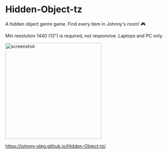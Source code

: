 # Hidden-Object-tz

A hidden object genre game. Find every item in Johnny's room! 🎮

Min resolution 1440 (13") is required, not responvive. Laptops and PC only.

<img src="https://imgur.com/Ryv0HDd)" alt="screenshot" width="300"/>

https://johnny-oleg.github.io/Hidden-Object-tz/
